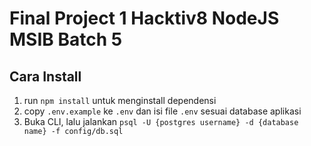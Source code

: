 # Final Project 1 Hacktiv8 NodeJS MSIB Batch 5

## Cara Install
1. run `npm install` untuk menginstall dependensi
2. copy `.env.example` ke `.env` dan isi file `.env` sesuai database aplikasi
2. Buka CLI, lalu jalankan `psql -U {postgres username} -d {database name} -f config/db.sql`